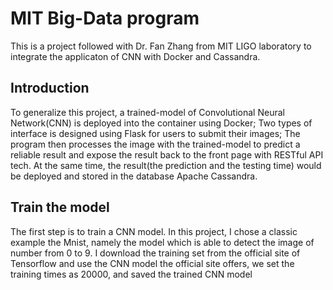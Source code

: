 # MIT Big-Data program
This is a project followed with Dr. Fan Zhang from MIT LIGO laboratory to integrate the applicaton of CNN with Docker and Cassandra.
## Introduction 
 To generalize this project, a trained-model of Convolutional Neural Network(CNN) is deployed into the container using Docker; Two types of interface is designed using Flask for users to submit their images; The program then processes the image with the trained-model to predict a reliable result and expose the result back to the front page with RESTful API tech. At the same time, the result(the prediction and the testing time) would be deployed and stored in the database Apache Cassandra.
 ## Train the model
 The first step is to train a CNN model. In this project, I chose a classic example the Mnist, namely the model which is able to detect the image of number from 0 to 9. I download the training set from the official site of Tensorflow and use the CNN model the official site offers, we set the training times as 20000, and saved the trained CNN model 

